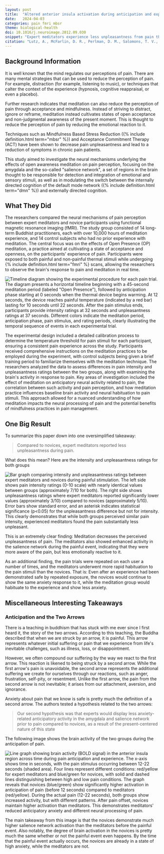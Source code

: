 ```yaml
---
layout: post
title:  "Altered anterior insula activation during anticipation and experience of painful stimuli in expert meditators"
date:   2024-04-03
categories: pain fmri mbsr
theme: biological-health
doi: 10.1016/j.neuroimage.2012.09.030
snippet: "Expert meditators experience less unpleasantness from pain than novices, despite similar intensity ratings. This difference is linked to enhanced activity in the brain's salience network during pain, suggesting that meditation can modify the emotional response to pain and facilitate quicker habituation to repeated pain stimuli."
citation: "Lutz, A., McFarlin, D. R., Perlman, D. M., Salomons, T. V., & Davidson, R. J. (2013). Altered anterior insula activation during anticipation and experience of painful stimuli in expert meditators. In *NeuroImage* (Vol. 64, pp. 538–546). Elsevier BV. [10.1016/j.neuroimage.2012.09.030](https://doi.org/10.1016/j.neuroimage.2012.09.030)"
---
```


## Background Information

It is well known that the mind regulates our perceptions of pain.  There are many mental strategies that can be used to reduce the perception of pain.  For example, distraction (for example, listening to music), or techniques that calter the context of the experience (hypnosis, cognitive reappraisal, or even a placebo).

Further research indicates that meditation can also reduce the perception of pain through acceptance and mindfulness.  Instead of striving to distract, ignore or reframe, meditation instead cultivates states of open acceptance and non-judgmental awareness of the present moment.  This is thought to reduce the perception of pain by reducing the emotional reaction to it.

Techniques such as Mindfulness Based Stress Reduction ({% include definition.html term="mbsr" %}) and Acceptance Commitment Therapy (ACT) have been shown to decrease pain unpleasantness and lead to a reduction of symptoms in chronic pain patients.

This study aimed to investigate the neural mechanisms underlying the effects of open awareness meditation on pain perception, focusing on the amygdala and the so-called "salience network", a set of regions in the brain thought to be responsible for detection and integration of emotional and sensory stimuli, as well as in modulating the switch between the internally directed cognition of the default mode network ({% include definition.html term="dmn" %}) and externally directed cognition.

## What They Did

The researchers compared the neural mechanisms of pain perception between expert meditators and novice participants using functional magnetic resonance imaging (fMRI). The study group consisted of 14 long-term Buddhist practitioners, each with over 10,000 hours of meditation experience, and 14 control subjects who had no prior experience with meditation. The central focus was on the effects of Open Presence (OP) meditation, a practice aimed at cultivating a state of acceptance and openness, on the participants' experience of pain. Participants were exposed to both painful and non-painful thermal stimuli while undergoing {% include definition.html term="fmri" %} scans, allowing the researchers to observe the brain's response to pain and meditation in real time.

![Timeline diagram showing the experimental procedure for each pain trial. The diagram presents a horizontal timeline beginning with a 45-second meditation period (labeled "Open Presence"), followed by anticipation phase starting at 0 seconds when the thermal device begins warming. At 12 seconds, the device reaches painful temperature (indicated by a red bar) lasting for 10 seconds until 22 seconds. After the pain stimulus ends, participants provide intensity ratings at 32 seconds and unpleasantness ratings at 37 seconds. Different colors indicate the meditation period, anticipation phase, pain stimulus, and rating periods, clearly illustrating the temporal sequence of events in each experimental trial.](/assets/article_images/activation-during-anticipation-pain/trial.png)

The experimental design included a detailed calibration process to determine the temperature threshold for pain stimuli for each participant, ensuring a consistent pain experience across the study. Participants received comprehensive instructions on the meditation practices to be employed during the experiment, with control subjects being given a brief training period to familiarize themselves with the meditation technique. The researchers analyzed the data to assess differences in pain intensity and unpleasantness ratings between the two groups, along with examining the brain's activity in response to pain. Key areas of investigation included the effect of meditation on anticipatory neural activity related to pain, the correlation between such activity and pain perception, and how meditation practice influences baseline brain activity and neural habituation to pain stimuli. This approach allowed for a nuanced understanding of how meditation impacts the neural processing of pain and the potential benefits of mindfulness practices in pain management.

## One Big Result

To summarize this paper down into one oversimplified takeaway:

> Compared to novices, expert meditators reported less unpleasantness during
pain.

What does this mean?  Here are the intensity and unpleasantness ratings for both groups

![Bar graph comparing intensity and unpleasantness ratings between expert meditators and novices during painful stimulation. The left side shows pain intensity ratings (0-10 scale) with nearly identical values between groups (approximately 7/10 for both). The right side shows unpleasantness ratings where expert meditators reported significantly lower values (approximately 3/10) compared to novices (approximately 5/10). Error bars show standard error, and an asterisk indicates statistical significance (p<0.05) for the unpleasantness difference but not for intensity. This clearly demonstrates that while both groups perceived similar pain intensity, experienced meditators found the pain substantially less unpleasant.](/assets/article_images/activation-during-anticipation-pain/intensity_unpleasantness.png)

This is an extremely clear finding:  Meditation decreases the perceived unpleasantness of pain.  The meditators also showed enhanced activity in the salience network during the painful event, indicating that they were more aware of the pain, but less emotionally reactive to it.

As an additional finding, the pain trials were repeated on each user a number of times, and the meditators underwent more rapid habituation to the pain stimuli than the novices.  That is: Even after an experience had been demonstrated safe by repeated exposure, the novices would continue to show the same anxiety response to it, while the meditation group would habituate to the experience and show less anxiety.

## Miscellaneous Interesting Takeaways

### Anticipation and the Two Arrows

There is a teaching in buddhism that has stuck with me ever since I first heard it, the story of the two arrows. According to this teaching, the Buddha described that when we are struck by an arrow, it is painful. This arrow represents whatever initial suffering or pain that we experience from life's inevitable challenges, such as illness, loss, or disappointment.

However, we often compound our suffering by the way we react to the first arrow. This reaction is likened to being struck by a second arrow. While the first arrow's pain is unavoidable, the second arrow represents the additional suffering we create for ourselves through our reactions, such as anger, frustration, self-pity, or resentment. Unlike the first arrow, the pain from the second arrow is not inevitable; it arises from our attachment, aversion, and ignorance.

Anxiety about pain that we know is safe is pretty much the definition of a second arrow.  The authors tested a hypothesis related to the two arrows:

>  Our second hypothesis was that experts would display less anxiety-related anticipatory activity in the amygdala and salience network prior to pain
compared to novices, as a result of the present-centered nature of this state

The following image shows the brain activity of the two groups during the anticipation of pain.

![Line graph showing brain activity (BOLD signal) in the anterior insula region across time during pain anticipation and experience. The x-axis shows time in seconds, with the pain stimulus occurring between 12-22 seconds (shaded area). Four lines represent different conditions: red/yellow for expert meditators and blue/green for novices, with solid and dashed lines distinguishing between high and low pain conditions. The graph reveals that novices (blue/green) show significantly higher activation in anticipation of pain (before 12 seconds) compared to meditators (red/yellow). During the actual pain (12-22 seconds), both groups show increased activity, but with different patterns. After pain offset, novices maintain higher activation than meditators. This demonstrates meditators' reduced anticipatory anxiety and different neural processing of pain.](/assets/article_images/activation-during-anticipation-pain/anxiety.png)

The main takeaway from this image is that the novices demonstrate much higher salience network activation than the meditators before the painful event.  Also notably, the degree of brain activation in the novices is pretty much the same whether or not the painful event even happens.  By the time that the painful event actually occurs, the novices are already in a state of high anxiety, while the meditators are not.